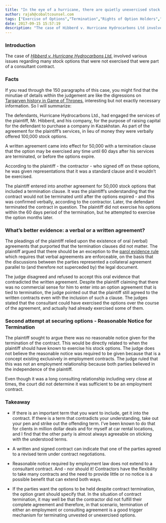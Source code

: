 ```yaml
---
title: "In the eye of a hurricane, there are quietly unexercised stock options"
author: rajah@cobaltcounsel.com
tags: ["Exercise of Options","Termination","Rights of Option Holders","Contract Negotiations","Expiry of Options","Case Law","Rajah","Effects of Termination","Notice of Termination","Oral Representations","Choice of Law","Option Agreement"]
date: 2017-09-15 15:57:19
description: "The case of Hibberd v. Hurricane Hydrocarbons Ltd involved various issues regarding many stock options that were not exercised that were part of a consultant contract."
---
```




 

### Introduction

The case of *[Hibberd v. Hurricane Hydrocarbons Ltd.](https://www.canlii.org/en/ab/abqb/doc/2006/2006abqb707/2006abqb707.html)* involved various issues regarding many stock options that were not exercised that were part of a consultant contract.

 

### Facts

If you read through the 150 paragraphs of this case, you might find that the minutiae of details within the judgement are like the digressions on [Targaryen history in Game of Thrones](https://www.youtube.com/watch?v=Q7QWRPw0eFA), interesting but not exactly necessary information. So I will summarize:

 

The defendants, Hurricane Hydrocarbons Ltd., had engaged the services of the plaintiff, Mr. Hibberd, and his company, for the purpose of raising capital for the defendant to purchase a company in Kazakhstan.  As part of the agreement for the plaintiff’s services, in lieu of money they were verbally offered 100,000 stock options.

 

A written agreement came into effect for 50,000 with a termination clause that the option may be exercised any time until 60 days after his services are terminated, or before the options expire.

 

According to the plaintiff - the contractor - who signed off on these options, he was given representations that it was a standard clause and it wouldn’t be exercised.

The plaintiff entered into another agreement for 50,000 stock options that included a termination clause. It was the plaintiff’s understanding that the contract would not be terminated until after the options expired - and this was confirmed verbally, according to the contractor.  Later, the defendant terminated the contract in question. The plaintiff did not exercise his options within the 60 days period of the termination, but he attempted to exercise the option months later.

 

### What’s better evidence: a verbal or a written agreement?

The pleadings of the plaintiff relied upon the existence of oral (verbal) agreements that purported that the termination clauses did not matter. The plaintiff argued that there should be an exception to the [parol evidence rule](http://www.rotlaw.com/legal-library/what-is-the-parol-evidence-rule/) which requires that verbal agreements are enforceable, on the basis that the discussions between the parties represented a collateral agreement parallel to (and therefore not superceded by) the legal document.

 

The judge disagreed and refused to accept this oral evidence that contradicted the written agreement.  Despite the plaintiff claiming that there was no commercial sense for him to enter into an option agreement that is tied to termination, the judge pointed out that the plaintiff still agreed to the written contracts even with the inclusion of such a clause. The judges stated that the consultant could have exercised the options over the course of the agreement, and actually had already exercised some of them.

 

### Second attempt at securing options - Reasonable Notice for Termination

The plaintiff sought to argue there was no reasonable notice given for the termination of the contract. This would be directly related to when the plaintiff should have known to exercise his stock options. The judge does not believe the reasonable notice was required to be given because that is a concept existing exclusively in employment contracts. The judge ruled that this was not an employment relationship because both parties believed in the independence of the plaintiff.

Even though it was a long consulting relationship including very close at times, the court did not determine it was sufficient to be an employment contract.

 

### Takeaway

- If there is an important term that you want to include, get it into the contract. If there is a term that contradicts your understanding, take out your pen and strike out the offending term. I’ve been known to do that for clients in million dollar deals and for myself at car rental locations, and I find that the other party is almost always agreeable on sticking with the understood terms.

- A written and signed contract can indicate that one of the parties agreed to a revised term under contract negotiations.

- Reasonable notice required by employment law does not extend to a consultant contract.  And - nor should it!  Contractors have the flexibility to take many contracts and the need to provide little or no notice is a possible benefit that can extend both ways.

- If the parties want the options to be held despite contract termination, the option grant should specify that.  In the situation of contract termination, it may well be that the contractor did not fulfill their complete agreement and therefore, in that scenario, termination of either an employment or consulting agreement is a good trigger mechanism for terminating unvested or unexercised options.
